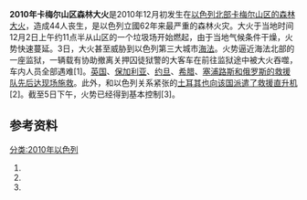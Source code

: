 **2010年卡梅尔山区森林大火**是2010年12月初发生在[以色列北部](../Page/以色列.md "wikilink")[卡梅尔山区的](../Page/迦密山.md "wikilink")[森林大火](../Page/森林大火.md "wikilink")，造成44人丧生，是以色列立國62年来最严重的森林火灾。大火于当地时间12月2日上午约11点半从山区的一个垃圾场开始燃起，由于当地气候条件干燥，火势快速蔓延。3日，大火甚至威胁到以色列第三大城市[海法](../Page/海法.md "wikilink")。火势逼近海法北部的一座监狱，一辆载有协助撤离关押囚徒狱警的大客车在前往监狱途中被大火吞噬，车内人员全部遇难\[1\]。[英国](../Page/英国.md "wikilink")、[保加利亚](../Page/保加利亚.md "wikilink")、[约旦](../Page/约旦.md "wikilink")、[希腊](../Page/希腊.md "wikilink")、[塞浦路斯和](../Page/塞浦路斯.md "wikilink")[俄罗斯的救援队先后达现场施救](../Page/俄罗斯.md "wikilink")。此外，和以色列关系紧张的[土耳其也向该国派遣了救援](../Page/土耳其.md "wikilink")[直升机](../Page/直升机.md "wikilink")\[2\]。截至5日下午，火势已经得到基本控制\[3\]。

## 参考资料

[分类:2010年以色列](../Page/分类:2010年以色列.md "wikilink")

1.
2.
3.
